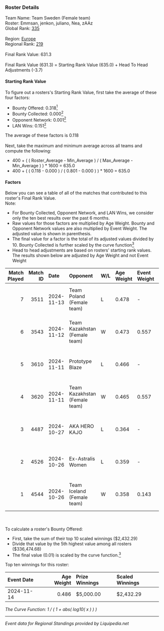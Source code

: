 ### Roster Details<br />
Team Name: Team Sweden (Female team)<br />
Roster: Emmsan, jenkon, juliano, Nea, zAAz<br />
Global Rank: [335](../standings_global.md)<br />
<br />
Region: [Europe]( ../standings_europe.md)<br />
Regional Rank: [219]( ../standings_europe.md)<br />
<br />
Final Rank Value:  631.3<br />
<br />
Final Rank Value (631.3) = Starting Rank Value (635.0) + Head To Head Adjustments (-3.7)<br />

#### Starting Rank Value<br />
To figure out a rosters's Starting Rank Value, first take the average of these four factors:<br />
- Bounty Offered: 0.318[<sup>1</sup>](#table2)
- Bounty Collected: 0.000[<sup>2</sup>](#table1)
- Opponent Network: 0.001[<sup>2</sup>](#table1)
- LAN Wins: 0.151[<sup>2</sup>](#table1)

The average of these factors is 0.118<br />
<br />
Next, take the maximum and minimum average across all teams and compute the following:<br />
- 400 + ( ( Roster_Average - Min_Average ) / ( Max_Average - Min_Average ) ) * 1600 = 635.0
- 400 + ( ( 0.118 - 0.000 ) / ( 0.801 - 0.000 ) ) * 1600 = 635.0


#### Factors<br />
Below you can see a table of all of the matches that contributed to this roster's Final Rank Value.<br />
Note:<br />

- For Bounty Collected, Opponent Network, and LAN Wins, we consider only the ten best results over the past 6 months.
- Raw values for those factors are multiplied by Age Weight. Bounty and Opponent Network values are also multiplied by Event Weight. The adjusted value is shown in parenthesis.
- The final value for a factor is the total of its adjusted values divided by 10. Bounty Collected is further scaled by the curve function[<sup>3</sup>](#curveFunction)
- Head to head adjustments are based on rosters' starting rank values. The results shown below are adjusted by Age Weight and not Event Weight
<span id="table1"></span><br />


| Match Played | Match ID | Date       | Opponent                      | W/L | Age Weight | Event Weight | Bounty Collected | Opponent Network | LAN Wins  | H2H Adj. | Roster                             |
| -: | -: | :- | :- | :- | :- | :- | :- | :- | :- | -: | :- |
|            7 |     3511 | 2024-11-13 | Team Poland (Female team)     | L   | 0.478      | -            | -                | -                | -         |    -2.32 | Emmsan, jenkon, juliano, Nea, zAAz |
|            6 |     3543 | 2024-11-12 | Team Kazakhstan (Female team) | W   | 0.473      | 0.557        | 0.000 (0.000)    | 0.022 (0.006)    | 1 (0.473) |     3.66 | Emmsan, jenkon, juliano, Nea, zAAz |
|            5 |     3610 | 2024-11-11 | Prototype Blaze               | L   | 0.466      | -            | -                | -                | -         |    -3.09 | Emmsan, jenkon, juliano, Nea, zAAz |
|            4 |     3620 | 2024-11-11 | Team Kazakhstan (Female team) | W   | 0.465      | 0.557        | 0.000 (0.000)    | 0.022 (0.006)    | 1 (0.465) |     3.56 | Emmsan, jenkon, juliano, Nea, zAAz |
|            3 |     4487 | 2024-10-27 | AKA HERO KAJO                 | L   | 0.364      | -            | -                | -                | -         |    -3.92 | Emmsan, jenkon, Millz, Nea, Twodes |
|            2 |     4526 | 2024-10-26 | Ex-Astralis Women             | L   | 0.359      | -            | -                | -                | -         |    -3.97 | Emmsan, jenkon, Millz, Nea, Twodes |
|            1 |     4544 | 2024-10-26 | Team Iceland (Female team)    | W   | 0.358      | 0.143        | 0.000 (0.000)    | 0.000 (0.000)    | 1 (0.358) |     2.36 | Emmsan, jenkon, Millz, Nea, Twodes |

<br />
<span id="table2"></span><br />
To calculate a roster's Bounty Offered:<br />

- First, take the sum of their top 10 scaled winnings ($2,432.29)
- Divide that value by the 5th highest value among all rosters ($336,474.68)
- The final value (0.01) is scaled by the curve function.[<sup>3</sup>](#curveFunction)

Top ten winnings for this roster:<br />

| Event Date | Age Weight | Prize Winnings | Scaled Winnings |
| :- | -: | :- | :- |
| 2024-11-14 |      0.486 | $5,000.00      | $2,432.29       |


<span id="curveFunction"></span>_The Curve Function: 1 / ( 1 + abs( log10( x ) ) )_<br />

---
_Event data for Regional Standings provided by Liquipedia.net_<br />
